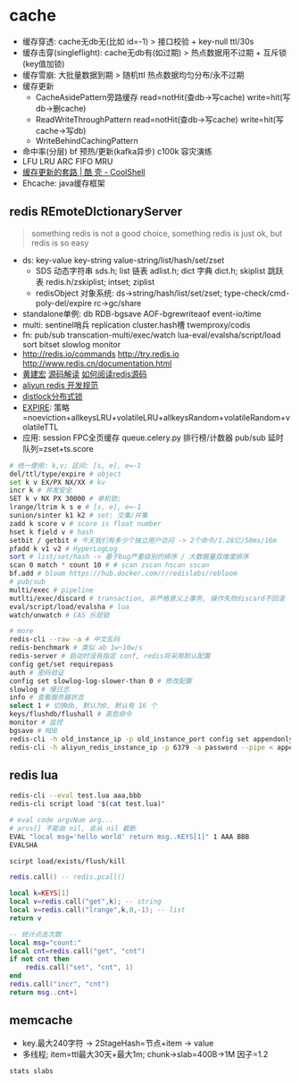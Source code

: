 # cache

- 缓存穿透: cache无db无(比如 id=-1) > 接口校验 + key-null ttl/30s
- 缓存击穿(singleflight): cache无db有(如过期) > 热点数据用不过期 + 互斥锁(key值加锁)
- 缓存雪崩: 大批量数据到期 > 随机ttl 热点数据均匀分布/永不过期
- 缓存更新
  - CacheAsidePattern旁路缓存 read=notHit(查db->写cache) write=hit(写db->删cache)
  - ReadWriteThroughPattern read=notHit(查db->写cache) write=hit(写cache->写db)
  - WriteBehindCachingPattern
- 命中率(分层) bf 预热/更新(kafka异步) c100k 容灾演练
- LFU LRU ARC FIFO MRU
- [缓存更新的套路 | 酷 壳 - CoolShell](https://coolshell.cn/articles/17416.html)
- Ehcache: java缓存框架

## redis REmoteDIctionaryServer

> something redis is not a good choice, something redis is just ok, but redis is so easy

- ds: key-value key-string value-string/list/hash/set/zset
  - SDS 动态字符串 sds.h; list 链表 adlist.h; dict 字典 dict.h; skiplist 跳跃表 redis.h/zskiplist; intset; ziplist
  - redisObject 对象系统: ds->string/hash/list/set/zset; type-check/cmd-poly-del/expire rc->gc/share
- standalone单例: db RDB-bgsave AOF-bgrewriteaof event-io/time
- multi: sentinel哨兵 replication cluster.hash槽 twemproxy/codis
- fn: pub/sub transcation-multi/exec/watch lua-eval/evalsha/script/load sort bitset slowlog monitor
- <http://redis.io/commands> <http://try.redis.io> <http://www.redis.cn/documentation.html>
- [黄建宏](http://redisdoc.com) [源码解读](https://github.com/huangz1990/redis-3.0-annotated) [如何阅读redis源码](http://blog.huangz.me/diary/2014/how-to-read-redis-source-code.html)
- [aliyun redis 开发规范](https://yq.aliyun.com/articles/531067)
- [distlock分布式锁](https://redis.io/topics/distlock)
- [EXPIRE](https://redis.io/commands/expire): 策略=noeviction+allkeysLRU+volatileLRU+allkeysRandom+volatileRandom+volatileTTL
- 应用: session FPC全页缓存 queue.celery.py 排行榜/计数器 pub/sub 延时队列=zset+ts.score

```sh
# 统一使用: k,v; 区间: [s, e], e=-1
del/ttl/type/expire # object
set k v EX/PX NX/XX # kv
incr k # 并发安全
SET k v NX PX 30000 # 单机锁;
lrange/ltrim k s e # [s, e], e=-1
sunion/sinter k1 k2 # set: 交集/并集
zadd k score v # score is float number
hset k field v # hash
setbit / getbit # 今天我们有多少个独立用户访问 -> 2个命令/1.28亿/50ms/16m
pfadd k v1 v2 # HyperLogLog
sort # list/set/hash -> 基于bug严重级别的排序 / 大数据量双维度排序
scan 0 match * count 10 # # scan zscan hscan sscan
bf.add # bloom https://hub.docker.com/r/redislabs/rebloom
# pub/sub
multi/exec # pipeline
mutlti/exec/discard # transaction, 非严格意义上事务, 操作失败discard不回滚
eval/script/load/evalsha # lua
watch/unwatch # CAS 乐观锁

# more
redis-cli --raw -a # 中文乱码
redis-benchmark # 类似 ab 1w~10w/s
redis-server # 启动时没有指定 conf, redis将采用默认配置
config get/set requirepass
auth # 密码验证
config set slowlog-log-slower-than 0 # 修改配置
slowlog # 慢日志
info # 查看服务器状态
select 1 # 切换db, 默认为0, 默认有 16 个
keys/flushdb/flushall # 高危命令
monitor # 监控
bgsave # RDB
redis-cli -h old_instance_ip -p old_instance_port config set appendonly yes
redis-cli -h aliyun_redis_instance_ip -p 6379 -a password --pipe < appendonly.aof
```

## redis lua

```sh
redis-cli --eval test.lua aaa,bbb
redis-cli script load "$(cat test.lua)"

# eval code argvNum arg...
# arvs[] 不能由 nil, 会从 nil 截断
EVAL "local msg='hello world' return msg..KEYS[1]" 1 AAA BBB
EVALSHA

scirpt load/exists/flush/kill
```

```lua
redis.call() -- redis.pcall()

local k=KEYS[1]
local v=redis.call("get",k); -- string
local v=redis.call("lrange",k,0,-1); -- list
return v

-- 统计点击次数
local msg="count:"
local cnt=redis.call("get", "cnt")
if not cnt then
    redis.call("set", "cnt", 1)
end
redis.call("incr", "cnt")
return msg..cnt+1
```

## memcache

- key.最大240字符 -> 2StageHash=节点+item -> value
- 多线程; item=ttl最大30天+最大1m; chunk->slab=400B->1M 因子=1.2

```sh
stats slabs
```
